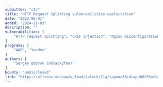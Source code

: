 ```yaml
---
submitter: "c2a"
title: "HTTP Request Splitting vulnerabilities exploitation"
date: "2023-06-01"
added: "2024-11-03"
description: ""
vulnerabilities: [
    "HTTP request splitting", "CRLF injection", "Nginx misconfiguration"
]
programs: [
    "AWS", "Yandex"
]
authors: [
    "Sergey Bobrov (@black2fan)"
]
bounty: "undisclosed"
link: "https://offzone.moscow/upload/iblock/11a/sagouc86idiapdb8f29w41yaupqv6fwv.pdf"
---
```




